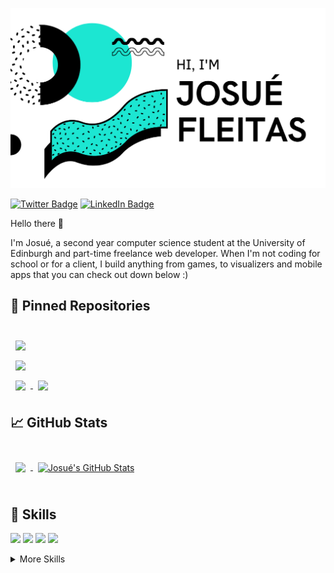 ![Josflesan's GitHub Banner](./assets/banner.png)

[![Twitter Badge](https://img.shields.io/badge/Twitter-Profile-informational?style=flat&logo=twitter&logoColor=white&color=1CA2F1)](https://twitter.com/Jos4FS2)
[![LinkedIn Badge](https://img.shields.io/badge/LinkedIn-Profile-informational?style=flat&logo=linkedin&logoColor=white&color=0D76A8)](https://www.linkedin.com/in/josué-fleitas/)

Hello there 👋

I'm Josué, a second year computer science student at the University of Edinburgh and part-time freelance web developer. When I'm not coding for school or for a client, I build anything from games, to visualizers and mobile apps that you can check out down below :)

## 📌 Pinned Repositories

<br>

<a href="https://github.com/josflesan/mazeJS">
  <img align="center" style="margin:0.5rem" src="https://github-readme-stats.vercel.app/api/pin/?username=josflesan&repo=mazeJS&title_color=ffffff&text_color=c9cacc&icon_color=4AB197&bg_color=1A2B34" />
</a>

<br>

<a href="https://github.com/josflesan/La-Cabana-Online-Menu">
  <img align="center" style="margin:0.5rem" src="https://github-readme-stats.vercel.app/api/pin/?username=josflesan&repo=La-Cabana-Online-Menu&title_color=ffffff&text_color=c9cacc&icon_color=4AB197&bg_color=1A2B34" />
</a>

<br>

<a href="https://github.com/josflesan/PySnake">
  <img align="center" style="margin:0.5rem" src="https://github-readme-stats.vercel.app/api/pin/?username=josflesan&repo=PySnake&title_color=ffffff&text_color=c9cacc&icon_color=4AB197&bg_color=1A2B34" />
</a>

<a href="https://github.com/josflesan/Connect-Four-MiniMax">
  <img align="center" style="margin:0.5rem" src="https://github-readme-stats.vercel.app/api/pin/?username=josflesan&repo=Connect-Four-MiniMax&title_color=ffffff&text_color=c9cacc&icon_color=4AB197&bg_color=1A2B34" />
</a>

<br>

## &#x1f4c8; GitHub Stats

<br>

<a href="https://github.com/josflesan">
  <img align="center" style="margin:0.5rem" src="https://github-readme-stats.vercel.app/api/top-langs/?username=josflesan&hide=html,css&title_color=ffffff&text_color=c9cacc&icon_color=4AB197&bg_color=1A2B34" />
</a>

<a href="https://github.com/josflesan">
  <img align="center" style="margin:0.5rem" src="https://github-readme-stats.vercel.app/api?username=josflesan&show_icons=true&line_height=27&count_private=true&title_color=ffffff&text_color=c9cacc&icon_color=4AB097&bg_color=1A2B34" alt="Josué's GitHub Stats" />
</a>

<br>
<br>

## 💼 Skills

![](https://img.shields.io/badge/Code-Python-informational?style=flat&logo=Python&logoColor=white&color=4AB197)
![](https://img.shields.io/badge/Code-JavaScript-informational?style=flat&logo=JavaScript&logoColor=white&color=4AB197)
![](https://img.shields.io/badge/Code-Java-informational?style=flat&logo=Java&logoColor=white&color=4AB197)
![](https://img.shields.io/badge/Code-MongoDB-informational?style=flat&logo=MongoDB&logoColor=white&color=4AB197)

<details>
<summary>More Skills</summary>
<br>

![](https://img.shields.io/badge/Style-CSS-informational?style=flat&logo=css3&logoColor=white&color=4AB197)
![](https://img.shields.io/badge/Style-Sass-informational?style=flat&logo=Sass&logoColor=white&color=4AB197)

<br>

![](https://img.shields.io/badge/Tools-NPM-informational?style=flat&logo=npm&logoColor=white&color=4AB197)
![](https://img.shields.io/badge/Tools-Photoshop-informational?style=flat&logo=Adobe-Photoshop&logoColor=white&color=4AB197)
![](https://img.shields.io/badge/Tools-Illustrator-informational?style=flat&logo=Adobe-Illustrator&logoColor=white&color=4AB197)
![](https://img.shields.io/badge/Tools-AdobeXD-informational?style=flat&logo=Adobe-XD&logoColor=white&color=4AB197)
![](https://img.shields.io/badge/Tools-GitHub-informational?style=flat&logo=GitHub&logoColor=white&color=4AB197)
 
</details>
